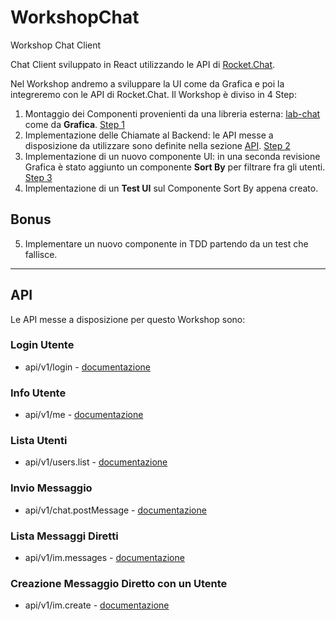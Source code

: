 # WorkshopChat

Workshop Chat Client

Chat Client sviluppato in React utilizzando le API di [Rocket.Chat](https://rocket.chat/).

Nel Workshop andremo a sviluppare la UI come da Grafica e poi la integreremo con le API di Rocket.Chat.
Il Workshop è diviso in 4 Step:

1. Montaggio dei Componenti provenienti da una libreria esterna: [lab-chat](https://www.npmjs.com/package/@revh/lab-chat) come da **Grafica**. [Step 1](https://github.com/luisaviaroma/WorkshopChat/tree/step1)
2. Implementazione delle Chiamate al Backend: le API messe a disposizione da utilizzare sono definite nella sezione [API](#api). [Step 2](https://github.com/luisaviaroma/WorkshopChat/tree/step2)
3. Implementazione di un nuovo componente UI: in una seconda revisione Grafica è stato aggiunto un componente **Sort By** per filtrare fra gli utenti. [Step 3](https://github.com/luisaviaroma/WorkshopChat/tree/step3)
4. Implementazione di un **Test UI** sul Componente Sort By appena creato.

## Bonus

5. Implementare un nuovo componente in TDD partendo da un test che fallisce.

---

## API

Le API messe a disposizione per questo Workshop sono:

### Login Utente

- api/v1/login - [documentazione](https://rocket.chat/docs/developer-guides/rest-api/authentication/login/)

### Info Utente

- api/v1/me - [documentazione](https://rocket.chat/docs/developer-guides/rest-api/authentication/me/)

### Lista Utenti

- api/v1/users.list - [documentazione](https://rocket.chat/docs/developer-guides/rest-api/users/list/)

### Invio Messaggio

- api/v1/chat.postMessage - [documentazione](https://rocket.chat/docs/developer-guides/rest-api/chat/postmessage/)

### Lista Messaggi Diretti

- api/v1/im.messages - [documentazione](https://rocket.chat/docs/developer-guides/rest-api/im/messages/)

### Creazione Messaggio Diretto con un Utente

- api/v1/im.create - [documentazione](https://rocket.chat/docs/developer-guides/rest-api/im/create/)
